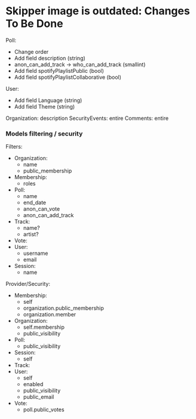# Skipper image is outdated: Changes To Be Done

Poll:
  * Change order
  * Add field description (string)
  * anon_can_add_track -> who_can_add_track (smallint)
  * Add field spotifyPlaylistPublic (bool)
  * Add field spotifyPlaylistCollaborative (bool)

User:
  * Add field Language (string)
  * Add field Theme (string)

Organization: description
SecurityEvents: entire
Comments: entire

### Models filtering / security

Filters:
  * Organization:
    * name
    * public_membership
  * Membership:
    * roles
  * Poll:
    * name
    * end_date
    * anon_can_vote
    * anon_can_add_track
  * Track:
    * name?
    * artist?
  * Vote:
  * User:
    * username
    * email
  * Session:
    * name
    
Provider/Security:
  * Membership:
    * self
    * organization.public_membership
    * organization.member
  * Organization:
    * self.membership
    * public_visibility
  * Poll:
    * public_visibility
  * Session:
    * self
  * Track:
  * User:
    * self
    * enabled
    * public_visibility
    * public_email
  * Vote:
    * poll.public_votes
  
